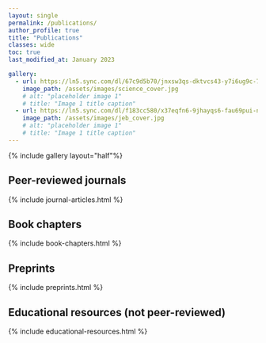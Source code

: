 ```yaml
---
layout: single
permalink: /publications/
author_profile: true
title: "Publications"
classes: wide
toc: true
last_modified_at: January 2023

gallery:
  - url: https://ln5.sync.com/dl/67c9d5b70/jnxsw3qs-dktvcs43-y7i6ug9c-7i2hh34b
    image_path: /assets/images/science_cover.jpg
    # alt: "placeholder image 1"
    # title: "Image 1 title caption"
  - url: https://ln5.sync.com/dl/f183cc580/x37eqfn6-9jhayqs6-fau69pui-n4te4h6t
    image_path: /assets/images/jeb_cover.jpg
    # alt: "placeholder image 1"
    # title: "Image 1 title caption"
---
```


{% include gallery layout="half"%}

## Peer-reviewed journals

{% include journal-articles.html %}

## Book chapters

{% include book-chapters.html %}

## Preprints

{% include preprints.html %}

## Educational resources (not peer-reviewed)

{% include educational-resources.html %}
